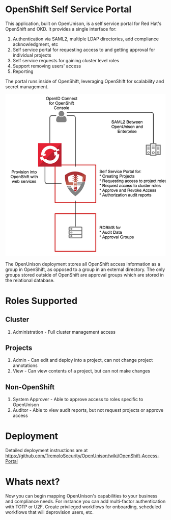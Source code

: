 # OpenShift Self Service Portal

This application, built on OpenUnison, is a self service portal for Red Hat's OpenShift and OKD.  It provides a single interface for:

1. Authentication via SAML2, multiple LDAP directories, add compliance acknowledgment, etc
2. Self service portal for requesting access to and getting approval for individual projects
3. Self service requests for gaining cluster level roles
4. Support removing users' access
5. Reporting

The portal runs inside of OpenShift, leveraging OpenShift for scalability and secret management.  

![OpenShift Identity Manager Architecture](imgs/openunison_qs_openshift.png)

The OpenUnison deployment stores all OpenShift access information as a group in OpenShift, as opposed to a group in an external directory.  The only groups stored outside of OpenShift are approval groups which are stored in the relational database.

# Roles Supported

## Cluster

1.  Administration - Full cluster management access

## Projects

1.  Admin - Can edit and deploy into a project, can not change project annotations
2.  View - Can view contents of a project, but can not make changes

## Non-OpenShift

1.  System Approver - Able to approve access to roles specific to OpenUnison
2.  Auditor - Able to view audit reports, but not request projects or approve access

# Deployment

Detailed deployment instructions are at https://github.com/TremoloSecurity/OpenUnison/wiki/OpenShift-Access-Portal

# Whats next?
Now you can begin mapping OpenUnison's capabilities to your business and compliance needs.  For instance you can add multi-factor authentication with TOTP or U2F, Create privileged workflows for onboarding, scheduled workflows that will deprovision users, etc.
